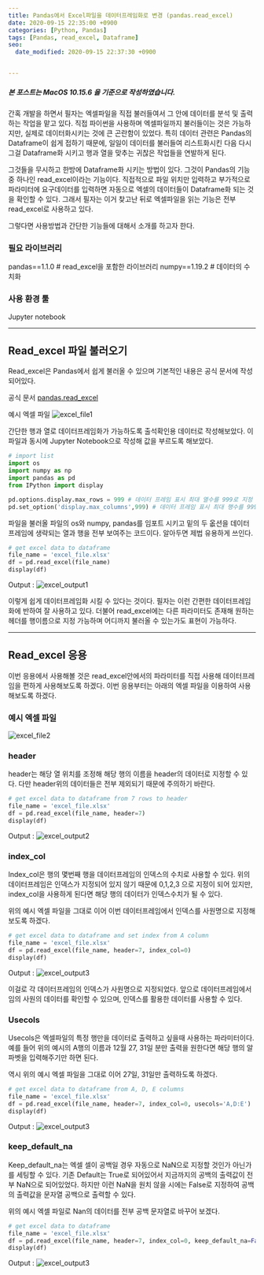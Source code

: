 ```yaml
---
title: Pandas에서 Excel파일을 데이터프레임화로 변경 (pandas.read_excel)
date: 2020-09-15 22:35:00 +0900
categories: [Python, Pandas]
tags: [Pandas, read_excel, Dataframe]
seo:
  date_modified: 2020-09-15 22:37:30 +0900


---
```




##### **본 포스트는 MacOS 10.15.6 을 기준으로 작성하였습니다.**

간혹 개발을 하면서 필자는 엑셀파일을 직접 불러들여서 그 안에 데이터를 분석 및 출력하는 작업을  맡고 있다. 직접 파이썬을 사용하며 엑셀파일까지 불러들이는 것은 가능하지만, 실제로 데이터화시키는 것에 큰 곤란함이 있었다. 특히 데이터 관련은 Pandas의 Dataframe이 쉽게 접하기 때문에, 일일이 데이터를 불러들여 리스트화시킨 다음 다시 그걸 Dataframe화 시키고 행과 열을 맞추는 귀찮은 작업들을 연발하게 된다.

그것들을 무시하고 한방에 Dataframe화 시키는 방법이 있다. 그것이 Pandas의 기능 중 하나인 read_excel이라는 기능이다. 직접적으로 파일 위치만 입력하고 부가적으로 파라미터에 요구데이터를 입력하면 자동으로 엑셀의 데이터들이 Dataframe화 되는 것을 확인할 수 있다. 그래서 필자는 이거 찾고난 뒤로 엑셀파일을 읽는 기능은 전부 read_excel로 사용하고 있다.

그렇다면 사용방법과 간단한 기능들에 대해서 소개를 하고자 한다.

### 필요 라이브러리

pandas==1.1.0 # read_excel을 포함한 라이브러리
numpy==1.19.2 # 데이터의 수치화

### 사용 환경 툴

Jupyter notebook

---

## Read_excel 파일 불러오기

Read_excel은 Pandas에서 쉽게 불러올 수 있으며 기본적인 내용은 공식 문서에 작성되어있다. 

공식 문서 
[pandas.read_excel](https://pandas.pydata.org/pandas-docs/stable/reference/api/pandas.read_excel.html)

예시 엑셀 파일
![excel_file1](../../assets/img/2020_09_14pandas_read_excel/pandas_read_excel1.png)

간단한 행과 열로 데이터프레임화가 가능하도록 출석확인용 데이터로 작성해보았다. 이 파일과 동시에 Jupyter Notebook으로 작성해 값을 부르도록 해보았다.

```python
# import list
import os
import numpy as np
import pandas as pd
from IPython import display

pd.options.display.max_rows = 999 # 데이터 프레임 표시 최대 열수를 999로 지정
pd.set_option('display.max_columns',999) # 데이터 프레임 표시 최대 행수를 999로 지정
```

 

파일을 불러올 파일의 os와 numpy, pandas를 임포트 시키고 밑의 두 옶션을 데이터 프레임에 생략되는 열과 행을 전부 보여주는 코드이다. 알아두면 제법 유용하게 쓰인다.

```python
# get excel data to dataframe
file_name = 'excel_file.xlsx'
df = pd.read_excel(file_name)
display(df)
```

Output :
![excel_output1](../../assets/img/2020_09_14pandas_read_excel/panads_read_excel2.png)

이렇게 쉽게 데이터프레임화 시킬 수 있다는 것이다. 필자는 이런 간편한 데이터프레임화에 반하여 잘 사용하고 있다. 더불어 read_excel에는 다른 파라미터도 존재해 원하는 헤더를 행이름으로 지정 가능하며 어디까지 불러올 수 있는가도 표현이 가능하다.

------

## Read_excel 응용

이번 응용에서 사용해볼 것은 read_excel안에서의 파라미터를 직접 사용해 데이터프레임을 편하게 사용해보도록 하겠다. 이번 응용부터는 아래의 엑셀 파일을 이용하여 사용해보도록 하겠다.

### 예시 엑셀 파일

![excel_file2](../../assets/img/2020_09_14pandas_read_excel/pandas_read_excel3.png)

### header

header는 해당 열 위치를 조정해 해당 행의 이름을 header의 데이터로 지정할 수 있다. 다만 header위의 데이터들은 전부 제외되기 때문에 주의하기 바란다.

```python
# get excel data to dataframe from 7 rows to header
file_name = 'excel_file.xlsx'
df = pd.read_excel(file_name, header=7)
display(df)
```

Output : 
![excel_output2](../../assets/img/2020_09_14pandas_read_excel/pandas_read_excel4.png)

### index_col

Index_col은 행의 몇번째 행을 데이터프레임의 인덱스의 수치로 사용할 수 있다. 위의 데이터프레임은 인덱스가 지정되어 있지 않기 때문에 0,1,2,3 으로 지정이 되어 있지만, index_col을 사용하게 된다면 해당 행의 데이터가 인덱스수치가 될 수 있다.

위의 예시 엑셀 파일을 그대로 이어 이번 데이터프레임에서 인덱스를 사원명으로 지정해보도록 하겠다.

```python
# get excel data to dataframe and set index from A column
file_name = 'excel_file.xlsx'
df = pd.read_excel(file_name, header=7, index_col=0)
display(df)
```

Output : 
![excel_output3](../../assets/img/2020_09_14pandas_read_excel/pandas_read_excel5.png)

이걸로 각 데이터프레임의 인덱스가 사원명으로 지정되었다. 앞으로 데이터프레임에서 임의 사원의 데이터를 확인할 수 있으며, 인덱스를 활용한 데이터를 사용할 수 있다.

### Usecols

Usecols은 엑셀파일의 특정 행만을 데이터로 출력하고 싶을때 사용하는 파라미터이다. 예를 들어 위의 예시의 A행의 이름과 12월 27, 31일 분만 출력을 원한다면 해당 행의 알파벳을 입력해주기만 하면 된다.

역시 위의 예시 엑셀 파일을 그대로 이어 27일, 31일만 출력하도록 하겠다.

```python
# get excel data to dataframe from A, D, E columns
file_name = 'excel_file.xlsx'
df = pd.read_excel(file_name, header=7, index_col=0, usecols='A,D:E')
display(df)
```

Output : 
![excel_output3](../../assets/img/2020_09_14pandas_read_excel/pandas_read_excel6.png)

### **keep_default_na**

Keep_default_na는 엑셀 셀이 공백일 경우 자동으로 NaN으로 지정할 것인가 아닌가를 세팅할 수 있다. 기존 Default는 True로 되어있어서 지금까지의 공백의 출력값이 전부 NaN으로 되어있었다. 하지만 이런 NaN을 원치 않을 시에는 False로 지정하여 공백의 출력값을 문자열 공백으로 출력할 수 있다.

위의 예시 엑셀 파일로 Nan의 데이터를 전부 공백 문자열로 바꾸어 보겠다.

```python
# get excel data to dataframe
file_name = 'excel_file.xlsx'
df = pd.read_excel(file_name, header=7, index_col=0, keep_default_na=False)
display(df)
```

Output : 
![excel_output3](../../assets/img/2020_09_14pandas_read_excel/pandas_read_excel7.png)